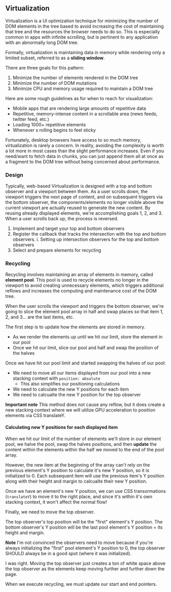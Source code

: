 <!-- markdownlint-disable MD007 MD010 MD013 MD024 MD028 MD033 -->
## Virtualization

Virtualization is a UI optimization technique for minimizing the number of DOM elements in the tree based to avoid increasing the cost of maintaining that tree and the resources the browser needs to do so. This is especially common in apps with infinite scrolling, but is pertinent to any application with an abnormally long DOM tree.

Formally, virtualization is maintaining data in memory while rendering only a limited subset, referred to as a **sliding window**.

There are three goals for this pattern:

1.	Minimize the number of elements rendered in the DOM tree
2.	Minimize the number of DOM mutations
3.	Minimize CPU and memory usage required to maintain a DOM tree

Here are some rough guidelines as for when to reach for visualization:

-	Mobile apps that are rendering large amounts of repetitive data
-	Repetitive, memory-intense content in a scrollable area (news feeds, twitter feed, etc.)
-	Loading 1000+ repetitive elements
-	Whenever s rolling begins to feel sticky

Fortunately, desktop browsers have access to so much memory, virtualization is rarely a concern. In reality, avoiding the complexity is worth a lot more in most cases than the slight performance increases. Even if you need/want to fetch data in chunks, you can just append them all at once as a fragment to the DOM tree without being concerned about performance.

### Design

Typically, web-based Virtualization is designed with a top and bottom observer and a viewport between them. As a user scrolls down, the viewport triggers the next page of content, and on subsequent triggers via the bottom observer, the components/elements no longer visible above the current viewport are actually reused to generate the new content. By reusing already displayed elements, we're accomplishing goals 1, 2, and 3. When a user scrolls back up, the process is reversed.

1.	Implement and target your top and bottom observers
2.	Register the callback that tracks the intersection with the top and bottom observers. i. Setting up intersection observers for the top and bottom observers
3.	Select and prepare elements for recycling

### Recycling

Recycling involves maintaining an array of elements in memory, called **element pool**. This pool is used to recycle elements no longer in the viewport to avoid creating unnecessary elements, which triggers additional reflows and increases the computing and maintenance cost of the DOM tree.

When the user scrolls the viewport and triggers the bottom observer, we're going to slice the element pool array in half and swap places so that item 1, 2, and 3... are the last items, etc.

The first step is to update how the elements are stored in memory.

-	As we render the elements up until we hit our limit, store the element in our pool
-	Once we hit our limit, slice our pool and half and swap the position of the halves

Once we have hit our pool limit and started swapping the halves of our pool:

-	We need to move all our items displayed from our pool into a new stacking context with `position: absolute`
	-	This also simplifies our positioning calculations
-	We need to calculate the new Y positions for each item
-	We need to calcualte the new Y position for the top observer

**Important note** This method does not cause any reflow, but it does create a new stacking context where we will utilize GPU acceleration to position elements via CSS translateY.

#### Calculating new Y positions for each displayed item

When we hit our limit of the number of elements we'll store in our element pool, we halve the pool, swap the halves positions, and then **update** the content within the elements within the half we moved to the end of the pool array.

However, the new item at the beginning of the array can't rely on the previous element's Y position to calculate it's new Y position, so it is initialized to 0. Each subsequent item will use the previous item's Y position along with their height and margin to calcualte their new Y position.

Once we have an element's new Y position, we can use CSS transormations (`translateY`) to move it to the right place, and since it's within it's own stacking context, it won't affect the normal flow!

Finally, we need to move the top observer.

The top observer's top position will be the "first" element's Y position. The bottom observer's Y position will be the last pool element's Y position + its height and margin.

**Note** I'm not convinced the observers need to move because if you're always initializing the "first" pool element's Y position to 0, the top observer SHOULD always be in a good spot (where it was initialized).

I was right. Moving the top observer just creates a ton of white space above the top observer as the elements keep moving further and further down the page.

When we execute recycling, we must update our start and end pointers.


